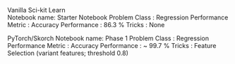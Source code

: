 Vanilla Sci-kit Learn    
    Notebook name: Starter Notebook
    Problem Class : Regression
    Performance Metric : Accuracy
    Performance : 86.3 %
    Tricks : None
    
PyTorch/Skorch
    Notebook name: Phase 1
    Problem Class : Regression
    Performance Metric : Accuracy
    Performance : ~ 99.7 %
    Tricks : Feature Selection (variant features; threshold 0.8)
